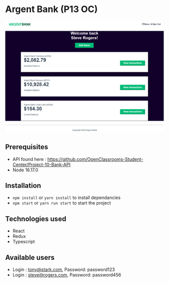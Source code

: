 # Argent Bank (P13 OC)

![screenshot](./src/assets/Screenshot.png)

## Prerequisites

- API found here : https://github.com/OpenClassrooms-Student-Center/Project-10-Bank-API
- Node 16.17.0

## Installation

- `npm install` or `yarn install` to install dependancies
- `npm start` or `yarn run start` to start the project

## Technologies used

- React
- Redux
- Typescript

## Available users

- Login : tony@stark.com, Password: password123
- Login : steve@rogers.com, Password: password456
